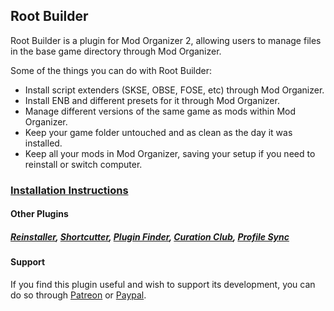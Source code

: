 ## Root Builder
Root Builder is a plugin for Mod Organizer 2, allowing users to manage files in the base game directory through Mod Organizer.

Some of the things you can do with Root Builder:
- Install script extenders (SKSE, OBSE, FOSE, etc) through Mod Organizer.
- Install ENB and different presets for it through Mod Organizer.
- Manage different versions of the same game as mods within Mod Organizer.
- Keep your game folder untouched and as clean as the day it was installed.
- Keep all your mods in Mod Organizer, saving your setup if you need to reinstall or switch computer.

### [Installation Instructions](https://kezyma.github.io/?p=rootbuilder)

#### Other Plugins
##### [Reinstaller](https://www.nexusmods.com/skyrimspecialedition/mods/59292), [Shortcutter](https://www.nexusmods.com/skyrimspecialedition/mods/59827), [Plugin Finder](https://www.nexusmods.com/skyrimspecialedition/mods/59869), [Curation Club](https://www.nexusmods.com/skyrimspecialedition/mods/60552), [Profile Sync](https://www.nexusmods.com/skyrimspecialedition/mods/60690)

#### Support
If you find this plugin useful and wish to support its development, you can do so through [Patreon](https://www.patreon.com/KezymaOnline) or [Paypal](https://paypal.me/kezyma). 